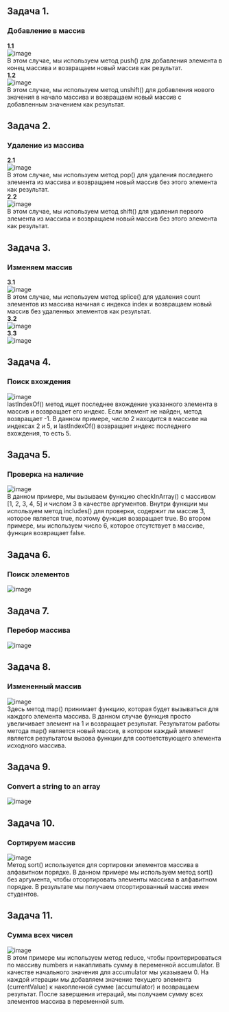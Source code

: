 ## Задача 1.   
### Добавление в массив  
**1.1**   
![image](https://user-images.githubusercontent.com/113675674/215047134-fafef2ba-39c5-427e-a670-48f96737846f.png)  
В этом случае, мы используем метод push() для добавления элемента в конец массива и возвращаем новый массив как результат.  
**1.2**  
![image](https://user-images.githubusercontent.com/113675674/215048348-1a605d06-541b-4402-b588-116f5910cc2a.png)  
В этом случае, мы используем метод unshift() для добавления нового значения в начало массива и возвращаем новый массив с добавленным значением как результат.  

## Задача 2.   
### Удаление из массива  
**2.1**  
![image](https://user-images.githubusercontent.com/113675674/215047381-e00df514-13ba-4330-bf78-1568ad641f30.png)  
В этом случае, мы используем метод pop() для удаления последнего элемента из массива и возвращаем новый массив без этого элемента как результат.  
**2.2**  
![image](https://user-images.githubusercontent.com/113675674/215047927-cadf6e9c-20db-42db-af85-0d5164b2b81d.png)  
В этом случае, мы используем метод shift() для удаления первого элемента из массива и возвращаем новый массив без этого элемента как результат.  

## Задача 3.   
### Изменяем массив  
**3.1**  
![image](https://user-images.githubusercontent.com/113675674/215049017-f3b55b65-cc93-476e-bbe3-1e2954057990.png)  
В этом случае, мы используем метод splice() для удаления count элементов из массива начиная с индекса index и возвращаем новый массив без удаленных элементов как результат.  
**3.2**  
![image](https://user-images.githubusercontent.com/113675674/215050979-7786af10-064e-4718-a422-99d2949d0475.png)  
**3.3**  
![image](https://user-images.githubusercontent.com/113675674/215051771-2c1caa41-eddd-43cf-bae3-127c841dbd0f.png)  

## Задача 4.   
### Поиск вхождения  
![image](https://user-images.githubusercontent.com/113675674/215059403-3c1b6e1a-d47e-48ce-a452-d774ec66691e.png)  
lastIndexOf() метод ищет последнее вхождение указанного элемента в массив и возвращает его индекс. Если элемент не найден, метод возвращает -1. В данном примере, число 2 находится в массиве на индексах 2 и 5, и lastIndexOf() возвращает индекс последнего вхождения, то есть 5.  

## Задача 5.   
### Проверка на наличие   
![image](https://user-images.githubusercontent.com/113675674/215060058-a9619906-83f5-45f7-a1c5-bbf3342e8bbe.png)  
В данном примере, мы вызываем функцию checkInArray() с массивом [1, 2, 3, 4, 5] и числом 3 в качестве аргументов. Внутри функции мы используем метод includes() для проверки, содержит ли массив 3, которое является true, поэтому функция возвращает true. Во втором примере, мы используем число 6, которое отсутствует в массиве, функция возвращает false.  

## Задача 6.   
### Поиск элементов  
![image](https://user-images.githubusercontent.com/113675674/215060504-4aa72632-f699-44e1-a97c-41ac66a6a9d2.png)  

## Задача 7.   
### Перебор массива  
![image](https://user-images.githubusercontent.com/113675674/215061570-b1574a83-ccbc-4c0a-a75f-d0b3fb1057bd.png)

## Задача 8.   
### Измененный массив  
![image](https://user-images.githubusercontent.com/113675674/215062040-0b1c626a-9abd-4cfc-8f30-cda6dcae6177.png)  
Здесь метод map() принимает функцию, которая будет вызываться для каждого элемента массива. В данном случае функция просто увеличивает элемент на 1 и возвращает результат. Результатом работы метода map() является новый массив, в котором каждый элемент является результатом вызова функции для соответствующего элемента исходного массива.  

## Задача 9.   
### Convert a string to an array  
![image](https://user-images.githubusercontent.com/113675674/215062976-75ab4cbf-f247-4b32-aa81-24aca3c72273.png)  

## Задача 10.   
### Сортируем массив  
![image](https://user-images.githubusercontent.com/113675674/215063894-5b265453-1d18-445d-a512-aa1a386af3b3.png)  
Метод sort() используется для сортировки элементов массива в алфавитном порядке. В данном примере мы используем метод sort() без аргумента, чтобы отсортировать элементы массива в алфавитном порядке. В результате мы получаем отсортированный массив имен студентов.  

## Задача 11.   
### Сумма всех чисел  
![image](https://user-images.githubusercontent.com/113675674/215067906-13ba131e-f9d8-40d3-8d2b-0fa589a3e3bf.png)  
В этом примере мы используем метод reduce, чтобы проитерироваться по массиву numbers и накапливать сумму в переменной accumulator. В качестве начального значения для accumulator мы указываем 0. На каждой итерации мы добавляем значение текущего элемента (currentValue) к накопленной сумме (accumulator) и возвращаем результат. После завершения итераций, мы получаем сумму всех элементов массива в переменной sum.  

